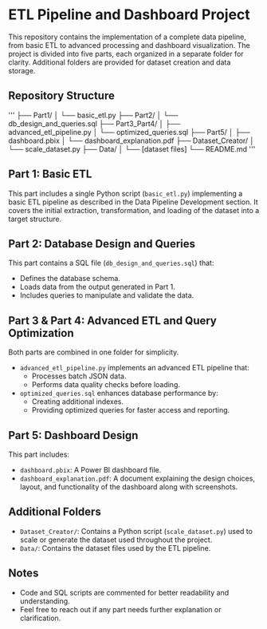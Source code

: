# ETL Pipeline and Dashboard Project

This repository contains the implementation of a complete data pipeline, from basic ETL to advanced processing and dashboard visualization. The project is divided into five parts, each organized in a separate folder for clarity. Additional folders are provided for dataset creation and data storage.

## Repository Structure
'''
├── Part1/
│   └── basic_etl.py
├── Part2/
│   └── db_design_and_queries.sql
├── Part3_Part4/
│   ├── advanced_etl_pipeline.py
│   └── optimized_queries.sql
├── Part5/
│   ├── dashboard.pbix
│   └── dashboard_explanation.pdf
├── Dataset_Creator/
│   └── scale_dataset.py
├── Data/
│   └── [dataset files]
└── README.md
'''
## Part 1: Basic ETL

This part includes a single Python script (`basic_etl.py`) implementing a basic ETL pipeline as described in the Data Pipeline Development section. It covers the initial extraction, transformation, and loading of the dataset into a target structure.

## Part 2: Database Design and Queries

This part contains a SQL file (`db_design_and_queries.sql`) that:

- Defines the database schema.
- Loads data from the output generated in Part 1.
- Includes queries to manipulate and validate the data.

## Part 3 & Part 4: Advanced ETL and Query Optimization

Both parts are combined in one folder for simplicity.

- `advanced_etl_pipeline.py` implements an advanced ETL pipeline that:
  - Processes batch JSON data.
  - Performs data quality checks before loading.
- `optimized_queries.sql` enhances database performance by:
  - Creating additional indexes.
  - Providing optimized queries for faster access and reporting.

## Part 5: Dashboard Design

This part includes:

- `dashboard.pbix`: A Power BI dashboard file.
- `dashboard_explanation.pdf`: A document explaining the design choices, layout, and functionality of the dashboard along with screenshots.

## Additional Folders

- `Dataset_Creator/`: Contains a Python script (`scale_dataset.py`) used to scale or generate the dataset used throughout the project.
- `Data/`: Contains the dataset files used by the ETL pipeline.

## Notes

- Code and SQL scripts are commented for better readability and understanding.
- Feel free to reach out if any part needs further explanation or clarification.
